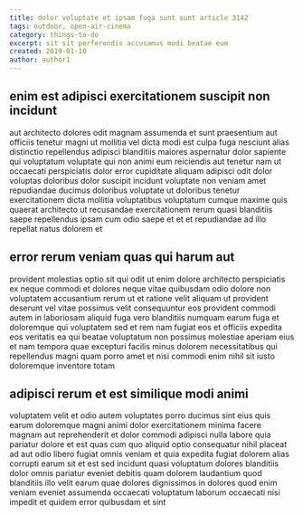 ```yaml
---
title: dolor voluptate et ipsam fuga sunt sunt article 3142
tags: outdoor, open-air-cinema
category: things-to-do
excerpt: sit sit perferendis accusamus modi beatae eum
created: 2019-01-10
author: author1
---
```


## enim est adipisci exercitationem suscipit non incidunt

aut architecto dolores odit magnam assumenda et sunt praesentium aut officiis tenetur magni ut mollitia vel dicta modi est culpa fuga nesciunt alias distinctio repellendus adipisci blanditiis maiores aspernatur dolor sapiente qui voluptatum voluptate qui non animi eum reiciendis aut tenetur nam ut occaecati perspiciatis dolor error cupiditate aliquam adipisci odit dolor voluptas doloribus dolor suscipit incidunt voluptate non veniam amet repudiandae ducimus doloribus voluptate ut doloribus tenetur exercitationem dicta mollitia voluptatibus voluptatum cumque maxime quis quaerat architecto ut recusandae exercitationem rerum quasi blanditiis saepe repellendus ipsam cum odio saepe et et et repudiandae ad illo repellat natus dolorem et

## error rerum veniam quas qui harum aut

provident molestias optio sit qui odit ut enim dolore architecto perspiciatis ex neque commodi et dolores neque vitae quibusdam odio dolore non voluptatem accusantium rerum ut et ratione velit aliquam ut provident deserunt vel vitae possimus velit consequuntur eos provident commodi autem in laboriosam aliquid fuga vero blanditiis numquam earum fuga et doloremque qui voluptatem sed et rem nam fugiat eos et officiis expedita eos veritatis ea qui beatae voluptatum non possimus molestiae aperiam eius et nam tempora quae excepturi facilis minus dolorem necessitatibus qui repellendus magni quam porro amet et nisi commodi enim nihil sit iusto doloremque inventore totam

## adipisci rerum et est similique modi animi

voluptatem velit et odio autem voluptates porro ducimus sint eius quis earum doloremque magni animi dolor exercitationem minima facere magnam aut reprehenderit et dolor commodi adipisci nulla labore quia pariatur dolore et est quas cum quo aliquid optio consequatur nihil placeat ad aut odio libero fugiat omnis veniam et quia expedita fugiat dolorem alias corrupti earum sit et est sed incidunt quasi voluptatum dolores blanditiis dolor omnis pariatur eveniet debitis quam dolorem laudantium quod blanditiis illo velit earum quae dolores dignissimos in dolores quod enim veniam eveniet assumenda occaecati voluptatum laborum occaecati nisi impedit et quidem error quibusdam et sint

